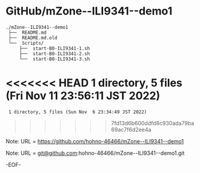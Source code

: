 # GitHub/mZone--ILI9341--demo1

    ./mZone--ILI9341--demo1
     ├──  README.md
     ├──  README.md.old
     └──  Scripts/
         ├──  start-B0-ILI9341-1.sh
         ├──  start-B0-ILI9341-2.sh
         └──  start-B0-ILI9341-3.sh
     
<<<<<<< HEAD
     1 directory, 5 files (Fri Nov 11 23:56:11 JST 2022)
=======
     1 directory, 5 files (Sun Nov  6 23:34:49 JST 2022)
>>>>>>> 7fd13d6b600ddfd8c930ada79ba69ac7f6d2ee4a


Note: URL = https://github.com/hohno-46466/mZone--ILI9341--demo1

Note: URL = git@github.com:hohno-46466/mZone--ILI9341--demo1.git

-EOF-
